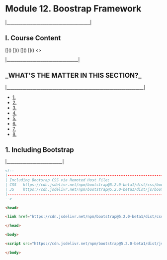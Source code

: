 
<h1>Module 12. Boostrap Framework</h1>
<p>|__________________________________________|</p>

<h2>I. Course Content</h2>
[]()
[]()
[]()
[]()
<>
<p>|____________________________________|</p>


<h2>_WHAT'S THE MATTER IN THIS SECTION?_</h2>
<p>|_____________________________________________________________________|</p>


<p id="goUP"></p>
<ul>
    <li><a href="#u1">1. </a></li>
    <li><a href="#u2">2. </a></li>
    <li><a href="#u3">3. </a></li>
    <li><a href="#u4">4. </a></li>
    <li><a href="#u5">5. </a></li>
    <li><a href="#u6">6. </a></li>
    <li><a href="#u7">7. </a></li>
    <li><a href="#u8">8. </a></li>
</ul>

<h2 id="u1">1. Including Bootstrap </h2>
<p>|____________________________|</p>

```html
<!--
|------------------------------------------------------------------------------------------|
| Including Bootsrap CSS via Remoted Host File;
| CSS	https://cdn.jsdelivr.net/npm/bootstrap@5.2.0-beta1/dist/css/bootstrap.min.css
| JS    https://cdn.jsdelivr.net/npm/bootstrap@5.2.0-beta1/dist/js/bootstrap.bundle.min.js
|------------------------------------------------------------------------------------------|
-->

<head>

<link href="https://cdn.jsdelivr.net/npm/bootstrap@5.2.0-beta1/dist/css/bootstrap.min.css" rel="stylesheet" integrity="sha384-0evHe/X+R7YkIZDRvuzKMRqM+OrBnVFBL6DOitfPri4tjfHxaWutUpFmBp4vmVor" crossorigin="anonymous">

</head>

<body>

<script src="https://cdn.jsdelivr.net/npm/bootstrap@5.2.0-beta1/dist/js/bootstrap.bundle.min.js" integrity="sha384-pprn3073KE6tl6bjs2QrFaJGz5/SUsLqktiwsUTF55Jfv3qYSDhgCecCxMW52nD2" crossorigin="anonymous"></script>

</body>
```




